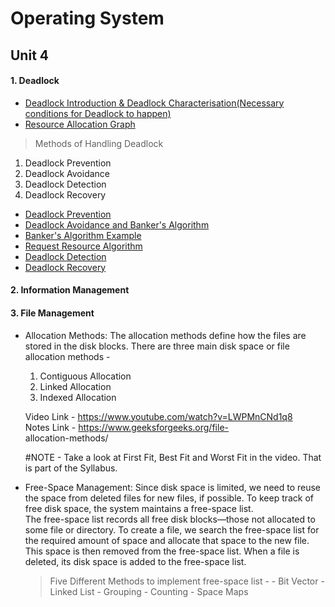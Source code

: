 # Operating System <br />
## Unit 4 <br />
#### 1. Deadlock
- <a href="https://www.youtube.com/watch?v=zb2JDY-vNl0&list=PLWPirh4EWFpGkHH9JTKH9KsnfAA471Fhy&index=26&t=0s">Deadlock Introduction & Deadlock Characterisation(Necessary conditions for Deadlock to happen)</a>
- <a href="https://www.youtube.com/watch?v=-VksGXfiK7k&list=PLWPirh4EWFpGkHH9JTKH9KsnfAA471Fhy&index=26">Resource Allocation Graph</a>
> Methods of Handling Deadlock
   1. Deadlock Prevention
   2. Deadlock Avoidance
   3. Deadlock Detection
   4. Deadlock Recovery
- <a href="https://www.youtube.com/watch?v=_sKaad5GrYc&list=PLWPirh4EWFpGkHH9JTKH9KsnfAA471Fhy&index=27">Deadlock Prevention</a>
- <a href="https://www.youtube.com/watch?v=-VoZvNvYt-A&list=PLWPirh4EWFpGkHH9JTKH9KsnfAA471Fhy&index=28">Deadlock Avoidance and Banker's Algorithm</a>
- <a href="https://www.youtube.com/watch?v=2N8iiDiHjXw&list=PLWPirh4EWFpGkHH9JTKH9KsnfAA471Fhy&index=29">Banker's Algorithm Example</a>
- <a href="https://www.youtube.com/watch?v=ETS0HCFFss4&list=PLWPirh4EWFpGkHH9JTKH9KsnfAA471Fhy&index=30">Request Resource Algorithm</a>
- <a href="https://www.youtube.com/watch?v=2St4eKZ_VVQ&list=PLWPirh4EWFpGkHH9JTKH9KsnfAA471Fhy&index=31">Deadlock Detection</a>
- <a href="https://www.youtube.com/watch?v=KBFrWu_gejE&list=PLWPirh4EWFpGkHH9JTKH9KsnfAA471Fhy&index=32">Deadlock Recovery</a>

#### 2. Information Management

#### 3. File Management
- Allocation Methods: The allocation methods define how the files are stored in the disk blocks. There are three main disk space or file allocation methods - 
   1. Contiguous Allocation
   2. Linked Allocation
   3. Indexed Allocation <br />

   Video Link - <a href="https://www.youtube.com/watch?v=LWPMnCNd1q8">https://www.youtube.com/watch?v=LWPMnCNd1q8</a> <br />
   Notes Link - <a href="https://www.geeksforgeeks.org/file-allocation-methods/">https://www.geeksforgeeks.org/file-       
   allocation-methods/</a>

   #NOTE - Take a look at First Fit, Best Fit and Worst Fit in the video. That is part of the Syllabus.

- Free-Space Management: Since disk space is limited, we need to reuse the space from deleted files for new files, if possible. To keep track of free disk space, the system maintains a free-space list. <br />
The free-space list records all free disk blocks—those not allocated to some file or directory. To create a file, we search the free-space list for the required amount of space and allocate that space to the new file. This space is then removed from the free-space list. When a file is deleted, its disk space is added to the free-space list. <br />
   > Five Different Methods to implement free-space list - 
      - Bit Vector
      - Linked List
      - Grouping
      - Counting
      - Space Maps

